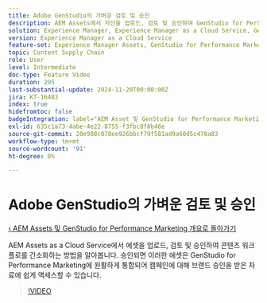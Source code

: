 ```yaml
---
title: Adobe GenStudio의 가벼운 검토 및 승인
description: AEM Assets에서 자산을 업로드, 검토 및 승인하여 GenStudio for Performance Marketing에서 사용할 수 있도록 하는 방법을 살펴봅니다.
solution: Experience Manager, Experience Manager as a Cloud Service, GenStudio for Performance Marketing
version: Experience Manager as a Cloud Service
feature-set: Experience Manager Assets, GenStudio for Performance Marketing
topic: Content Supply Chain
role: User
level: Intermediate
doc-type: Feature Video
duration: 295
last-substantial-update: 2024-11-20T00:00:00Z
jira: KT-16483
index: true
hidefromtoc: false
badgeIntegration: label="AEM Asset 및 GenStudio for Performance Marketing" type="positive"
exl-id: 635c1a73-4abe-4e22-8755-f3fbc8f0b46e
source-git-commit: 20e988c078ee926bbcf79f581ad9a60d5c478a83
workflow-type: tm+mt
source-wordcount: '91'
ht-degree: 0%

---
```


# Adobe GenStudio의 가벼운 검토 및 승인

[‹ AEM Assets 및 GenStudio for Performance Marketing 개요로 돌아가기](./overview.md)

AEM Assets as a Cloud Service에서 에셋을 업로드, 검토 및 승인하여 콘텐츠 워크플로를 간소화하는 방법을 알아봅니다. 승인되면 이러한 에셋은 GenStudio for Performance Marketing에 원활하게 통합되어 캠페인에 대해 브랜드 승인을 받은 자료에 쉽게 액세스할 수 있습니다.

>[!VIDEO](https://video.tv.adobe.com/v/3439295/?learn=on&enablevpops&captions=kor)

